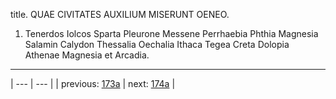 title. QUAE CIVITATES AUXILIUM MISERUNT OENEO.



1. Tenerdos Iolcos Sparta Pleurone Messene Perrhaebia Phthia Magnesia Salamin Calydon Thessalia Oechalia Ithaca Tegea Creta Dolopia Athenae Magnesia et Arcadia.



---

| --- | --- |
| previous: [173a](../173a/) | next: [174a](../174a/) |